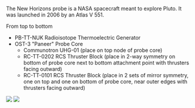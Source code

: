 The New Horizons probe is a NASA spacecraft meant to explore Pluto. It was launched in 2006 by an Atlas V 551.

From top to bottom

* PB-TT-NUK Radioisotope Thermoelectric Generator
* OST-3 "Paneer" Probe Core
  * Communotron UHG-01 (place on top node of probe core)
  * RC-TT-0202 RCS Thruster Block (place in 2-way symmetry on bottom of probe core next to bottom attachment point with thrusters facing outward)
  * RC-TT-0101 RCS Thruster Block (place in 2 sets of mirror symmetry, one on top and one on bottom of probe core, near outer edges with thrusters facing outward)

![](https://cdn.discordapp.com/attachments/797474045746479134/866064452452614154/front_New_Horizons_1.png)
![](https://cdn.discordapp.com/attachments/797474045746479134/866064455578157086/front_New_Horizons_2.png)
